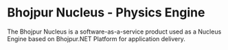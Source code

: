 # Bhojpur Nucleus - Physics Engine
The Bhojpur Nucleus is a software-as-a-service product used as a Nucleus Engine based on Bhojpur.NET Platform for application delivery.
